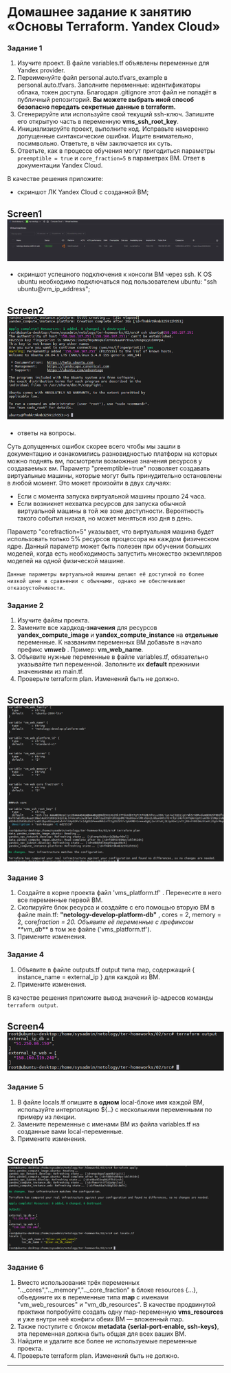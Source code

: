 # Домашнее задание к занятию «Основы Terraform. Yandex Cloud»

### Задание 1

1. Изучите проект. В файле variables.tf объявлены переменные для Yandex provider.
2. Переименуйте файл personal.auto.tfvars_example в personal.auto.tfvars. Заполните переменные: идентификаторы облака, токен доступа. Благодаря .gitignore этот файл не попадёт в публичный репозиторий. **Вы можете выбрать иной способ безопасно передать секретные данные в terraform.**
3. Сгенерируйте или используйте свой текущий ssh-ключ. Запишите его открытую часть в переменную **vms_ssh_root_key**.
4. Инициализируйте проект, выполните код. Исправьте намеренно допущенные синтаксические ошибки. Ищите внимательно, посимвольно. Ответьте, в чём заключается их суть.
5. Ответьте, как в процессе обучения могут пригодиться параметры `preemptible = true` и `core_fraction=5` в параметрах ВМ. Ответ в документации Yandex Cloud.

В качестве решения приложите:

- скриншот ЛК Yandex Cloud с созданной ВМ;

## Screen1 ![Screenshot_1](Screenshot_1.png)

- скриншот успешного подключения к консоли ВМ через ssh. К OS ubuntu необходимо подключаться под пользователем ubuntu: "ssh
  ubuntu@vm_ip_address";

## Screen2 ![Screenshot_2](Screenshot_2.png)

- ответы на вопросы.

Суть допущенных ошибок скорее всего чтобы мы зашли в документацию и ознакомились разновидностью платформ на которых можно поднять вм, посмотрели возможные значения ресурсов у создаваемых вм.
Параметр "preemptible=true" позволяет создавать виртуальные машины, которые могут быть принудительно остановлены в любой момент. Это может произойти в двух случаях:

- Если с момента запуска виртуальной машины прошло 24 часа.
- Если возникнет нехватка ресурсов для запуска обычной виртуальной машины в той же зоне доступности. Вероятность такого события низкая, но может меняться изо дня в день.

Параметр "corefraction=5" указывает, что виртуальная машина будет использовать только 5% ресурсов процессора на каждом физическом ядре. Данный параметр может быть полезен при обучении больших моделей, когда есть необходимость запустить множество экземпляров моделей на одной физической машине.

    Данные параметры виртуальной машины делают её доступной по более низкой цене в сравнении с обычными, однако не обеспечивают отказоустойчивости.

### Задание 2

1. Изучите файлы проекта.
2. Замените все хардкод-**значения** для ресурсов **yandex_compute_image** и **yandex_compute_instance** на **отдельные** переменные. К названиям переменных ВМ добавьте в начало префикс **vm*web*** . Пример: **vm_web_name**.
3. Объявите нужные переменные в файле variables.tf, обязательно указывайте тип переменной. Заполните их **default** прежними значениями из main.tf.
4. Проверьте terraform plan. Изменений быть не должно.

## Screen3 ![Screenshot_3](Screenshot_3.png)

### Задание 3

1. Создайте в корне проекта файл 'vms_platform.tf' . Перенесите в него все переменные первой ВМ.
2. Скопируйте блок ресурса и создайте с его помощью вторую ВМ в файле main.tf: **"netology-develop-platform-db"** , cores = 2, memory = 2, core*fraction = 20. Объявите её переменные с префиксом \*\*vm_db*\*\* в том же файле ('vms_platform.tf').
3. Примените изменения.

### Задание 4

1. Объявите в файле outputs.tf output типа map, содержащий { instance_name = external_ip } для каждой из ВМ.
2. Примените изменения.

В качестве решения приложите вывод значений ip-адресов команды `terraform output`.

## Screen4 ![Screenshot_4](Screenshot_4.png)

### Задание 5

1. В файле locals.tf опишите в **одном** local-блоке имя каждой ВМ, используйте интерполяцию ${..} с несколькими переменными по примеру из лекции.
2. Замените переменные с именами ВМ из файла variables.tf на созданные вами local-переменные.
3. Примените изменения.

## Screen5 ![Screenshot_5](Screenshot_5.png)

### Задание 6

1. Вместо использования трёх переменных "..\_cores","..\_memory","..\_core_fraction" в блоке resources {...}, объедините их в переменные типа **map** с именами "vm_web_resources" и "vm_db_resources". В качестве продвинутой практики попробуйте создать одну map-переменную **vms_resources** и уже внутри неё конфиги обеих ВМ — вложенный map.
2. Также поступите с блоком **metadata {serial-port-enable, ssh-keys}**, эта переменная должна быть общая для всех ваших ВМ.
3. Найдите и удалите все более не используемые переменные проекта.
4. Проверьте terraform plan. Изменений быть не должно.

---
